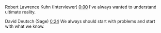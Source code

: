 Robert Lawrence Kuhn (Interviewer)  [0:00](https://www.youtube.com/watch?v=GBc6vj5-wko&t=0)
I've always wanted to understand ultimate reality.

David Deutsch (Sage) [0:24](https://www.youtube.com/watch?v=GBc6vj5-wko&t=24)
We always should start with problems and start with what we know.


